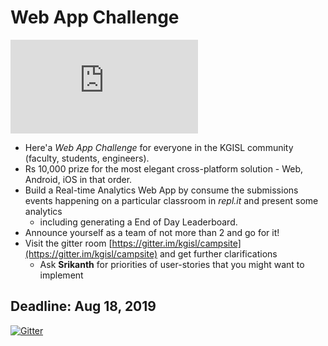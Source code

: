 
# Web App Challenge

![](https://www.abbreviations.com/abbr_image.php?term=RECAAP&desc=REplit+Classroom+Analytics+APp)


- Here'a *Web App Challenge* for everyone in the KGISL community (faculty, students, engineers).  
- Rs 10,000 prize for the most elegant cross-platform solution - Web, Android, iOS in that order. 
- Build a Real-time Analytics Web App by consume the submissions events happening on a  particular classroom in *repl.it* and present some analytics 
	- including generating a End of Day Leaderboard. 
- Announce yourself as a team of not more than 2 and go for it! 
- Visit the gitter room [https://gitter.im/kgisl/campsite](https://gitter.im/kgisl/campsite) and get further clarifications
	- Ask **Srikanth** for priorities of user-stories that you might want to implement 

## Deadline: Aug 18, 2019

[![Gitter](https://badges.gitter.im/kgisl/RECAAP.svg)](https://gitter.im/kgisl/RECAAP?utm_source=badge&utm_medium=badge&utm_campaign=pr-badge)

<!--stackedit_data:
eyJoaXN0b3J5IjpbNzI2MTA0MTI1XX0=
-->